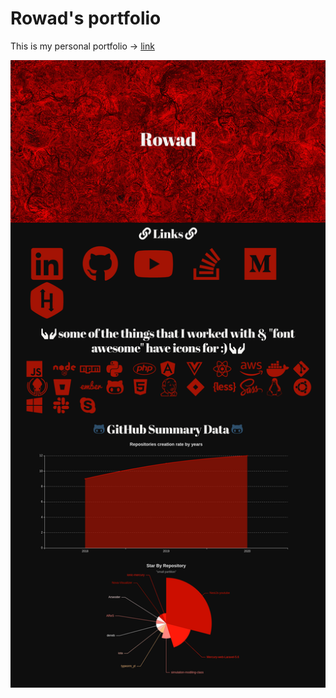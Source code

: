 # Rowad's portfolio

This is my personal portfolio -> [link](https://mohammedal-rowad.github.io/me/)


<img src="./screenshot.png" />
